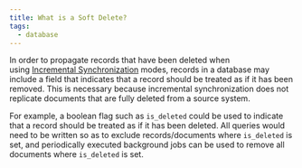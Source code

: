 ```yaml
---
title: What is a Soft Delete?
tags:
  - database
---
```

In order to propagate records that have been deleted when using [Incremental Synchronization](term/incremental%20synchronization.md) modes, records in a database may include a field that indicates that a record should be treated as if it has been removed. This is necessary because incremental synchronization does not replicate documents that are fully deleted from a source system.

For example, a boolean flag such as `is_deleted` could be used to indicate that a record should be treated as if it has been deleted. All queries would need to be written so as to exclude records/documents where `is_deleted` is set, and periodically executed background jobs can be used to remove all documents where `is_deleted` is set.

‍
